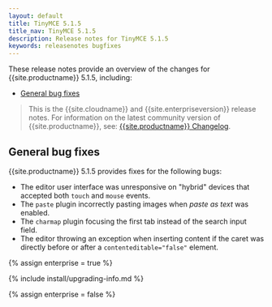 ```yaml
---
layout: default
title: TinyMCE 5.1.5
title_nav: TinyMCE 5.1.5
description: Release notes for TinyMCE 5.1.5
keywords: releasenotes bugfixes
---
```


These release notes provide an overview of the changes for {{site.productname}} 5.1.5, including:

- [General bug fixes](#generalbugfixes)

> This is the {{site.cloudname}} and {{site.enterpriseversion}} release notes. For information on the latest community version of {{site.productname}}, see: [{{site.productname}} Changelog]({{site.baseurl}}/changelog/).

## General bug fixes

{{site.productname}} 5.1.5 provides fixes for the following bugs:

- The editor user interface was unresponsive on "hybrid" devices that accepted both `touch` and `mouse` events.
- The `paste` plugin incorrectly pasting images when _paste as text_ was enabled.
- The `charmap` plugin focusing the first tab instead of the search input field.
- The editor throwing an exception when inserting content if the caret was directly before or after a `contenteditable="false"` element.

{% assign enterprise = true %}

{% include install/upgrading-info.md %}

{% assign enterprise = false %}
